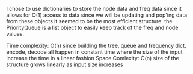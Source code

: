 
I chose to use dictionaries to store the node data and freq data since it allows for O(1) access to data
since we will be updating and pop'ing data from these objects it seemed to be the most efficient structure.
the PriorityQueue is a list object to easily keep track of the freq and node values.

Time complexity: O(n) since building the tree, queue and frequency dict, encode, decode all happen in constant time
                 where the size of the input increase the time in a linear fashion
Space Comlexity: O(n) size of the structure grows linearly as input size increases
